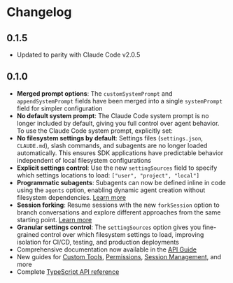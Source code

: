 # Changelog

## 0.1.5

- Updated to parity with Claude Code v2.0.5

## 0.1.0

- **Merged prompt options**: The `customSystemPrompt` and `appendSystemPrompt` fields have been merged into a single `systemPrompt` field for simpler configuration
- **No default system prompt**: The Claude Code system prompt is no longer included by default, giving you full control over agent behavior. To use the Claude Code system prompt, explicitly set:
- **No filesystem settings by default**: Settings files (`settings.json`, `CLAUDE.md`), slash commands, and subagents are no longer loaded automatically. This ensures SDK applications have predictable behavior independent of local filesystem configurations
- **Explicit settings control**: Use the new `settingSources` field to specify which settings locations to load: `["user", "project", "local"]`
- **Programmatic subagents**: Subagents can now be defined inline in code using the `agents` option, enabling dynamic agent creation without filesystem dependencies. [Learn more](https://docs.claude.com/en/api/agent-sdk/subagents)
- **Session forking**: Resume sessions with the new `forkSession` option to branch conversations and explore different approaches from the same starting point. [Learn more](https://docs.claude.com/en/api/agent-sdk/sessions)
- **Granular settings control**: The `settingSources` option gives you fine-grained control over which filesystem settings to load, improving isolation for CI/CD, testing, and production deployments
- Comprehensive documentation now available in the [API Guide](https://docs.claude.com/en/api/agent-sdk/overview)
- New guides for [Custom Tools](https://docs.claude.com/en/api/agent-sdk/custom-tools), [Permissions](https://docs.claude.com/en/api/agent-sdk/permissions), [Session Management](https://docs.claude.com/en/api/agent-sdk/sessions), and more
- Complete [TypeScript API reference](https://docs.claude.com/en/api/agent-sdk/typescript)
